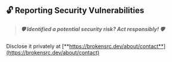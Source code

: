 ## 🔓 Reporting Security Vulnerabilities

> ##### 🛡️ Identified a potential security risk? Act responsibly! 🛡️

Disclose it privately at [**https://brokensrc.dev/about/contact**](https://brokensrc.dev/about/contact)

